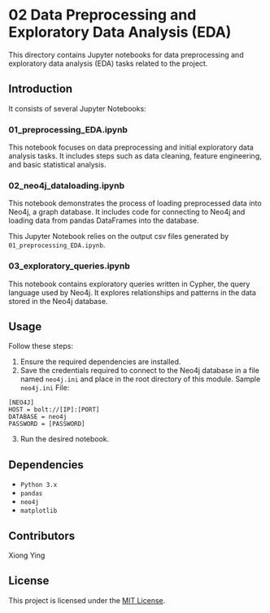 
# 02 Data Preprocessing and Exploratory Data Analysis (EDA)
This directory contains Jupyter notebooks for data preprocessing and exploratory data analysis (EDA) tasks related to the project.

## Introduction

It consists of several Jupyter Notebooks:

### 01_preprocessing_EDA.ipynb

This notebook focuses on data preprocessing and initial exploratory data analysis tasks. It includes steps such as data cleaning, feature engineering, and basic statistical analysis.

### 02_neo4j_dataloading.ipynb

This notebook demonstrates the process of loading preprocessed data into Neo4j, a graph database. It includes code for connecting to Neo4j and loading data from pandas DataFrames into the database.

This Jupyter Notebook relies on the output csv files generated by `01_preprocessing_EDA.ipynb`.

### 03_exploratory_queries.ipynb

This notebook contains exploratory queries written in Cypher, the query language used by Neo4j. It explores relationships and patterns in the data stored in the Neo4j database.

## Usage

Follow these steps:

1. Ensure the required dependencies are installed.
2. Save the credentials required to connect to the Neo4j database in a file named `neo4j.ini` and place in the root directory of this module. 
Sample `neo4j.ini` File:
```
[NEO4J]
HOST = bolt://[IP]:[PORT]
DATABASE = neo4j
PASSWORD = [PASSWORD]
```
3. Run the desired notebook.

## Dependencies

- `Python 3.x`
- `pandas`
- `neo4j`
- `matplotlib`

## Contributors

Xiong Ying

## License

This project is licensed under the [MIT License](LICENSE).